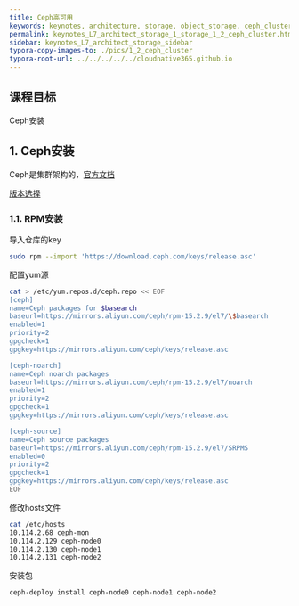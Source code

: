 ```yaml
---
title: Ceph高可用
keywords: keynotes, architecture, storage, object_storage, ceph_cluster
permalink: keynotes_L7_architect_storage_1_storage_1_2_ceph_cluster.html
sidebar: keynotes_L7_architect_storage_sidebar
typora-copy-images-to: ./pics/1_2_ceph_cluster
typora-root-url: ../../../../../cloudnative365.github.io
---
```


## 课程目标

Ceph安装



## 1. Ceph安装

Ceph是集群架构的，[官方文档](https://docs.ceph.com/en/latest/install/get-packages/?spm=a2c6h.13651104.0.0.4b6622d15f37Ih)

[版本选择](https://docs.ceph.com/en/latest/releases/#active-releases)

### 1.1. RPM安装

导入仓库的key

``` bash
sudo rpm --import 'https://download.ceph.com/keys/release.asc'
```

配置yum源

``` bash
cat > /etc/yum.repos.d/ceph.repo << EOF
[ceph]
name=Ceph packages for $basearch
baseurl=https://mirrors.aliyun.com/ceph/rpm-15.2.9/el7/\$basearch
enabled=1
priority=2
gpgcheck=1
gpgkey=https://mirrors.aliyun.com/ceph/keys/release.asc

[ceph-noarch]
name=Ceph noarch packages
baseurl=https://mirrors.aliyun.com/ceph/rpm-15.2.9/el7/noarch
enabled=1
priority=2
gpgcheck=1
gpgkey=https://mirrors.aliyun.com/ceph/keys/release.asc

[ceph-source]
name=Ceph source packages
baseurl=https://mirrors.aliyun.com/ceph/rpm-15.2.9/el7/SRPMS
enabled=0
priority=2
gpgcheck=1
gpgkey=https://mirrors.aliyun.com/ceph/keys/release.asc
EOF
```

修改hosts文件

``` bash
cat /etc/hosts
10.114.2.68 ceph-mon
10.114.2.129 ceph-node0
10.114.2.130 ceph-node1
10.114.2.131 ceph-node2
```

安装包

``` bash
ceph-deploy install ceph-node0 ceph-node1 ceph-node2
```

